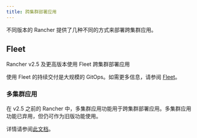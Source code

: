```yaml
---
title: 跨集群部署应用
---
```


<head>
  <link rel="canonical" href="https://ranchermanager.docs.rancher.com/zh/how-to-guides/new-user-guides/deploy-apps-across-clusters"/>
</head>

不同版本的 Rancher 提供了几种不同的方式来部署跨集群应用。

## Fleet

Rancher v2.5 及更高版本使用 Fleet 跨集群部署应用

使用 Fleet 的持续交付是大规模的 GitOps。如需更多信息，请参阅 [Fleet](fleet.md)。

### 多集群应用

在 v2.5 之前的 Rancher 中，多集群应用功能用于跨集群部署应用。多集群应用功能已弃用，但仍可作为旧版功能使用。

详情请参阅[此文档](multi-cluster-apps.md)。
